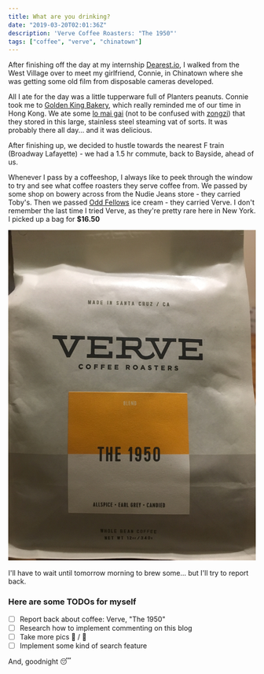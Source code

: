 ```yaml
---
title: What are you drinking?
date: "2019-03-20T02:01:36Z"
description: 'Verve Coffee Roasters: "The 1950"'
tags: ["coffee", "verve", "chinatown"]
---
```


After finishing off the day at my internship [Dearest.io](https://dearest.io), I walked from the West Village over to meet my girlfriend, Connie, in Chinatown where she was getting some old film from disposable cameras developed.

All I ate for the day was a little tupperware full of Planters peanuts. Connie took me to [Golden King Bakery](https://www.google.com/maps/place/Golden+King+Bakery/@40.717393,-73.9953688,20.02z/data=!4m12!1m6!3m5!1s0x89c25988228b4049:0x3f4674940bf575b5!2sEliz+Digital+Inc!8m2!3d40.717922!4d-73.9962386!3m4!1s0x89c259881d42a615:0x24207e704ce1caa5!8m2!3d40.7174536!4d-73.9955659), which really reminded me of our time in Hong Kong. We ate some [lo mai gai](https://en.wikipedia.org/wiki/Lo_mai_gai) (not to be confused with [zongzi](https://en.wikipedia.org/wiki/Zongzi)) that they stored in this large, stainless steel steaming vat of sorts. It was probably there all day... and it was delicious.

After finishing up, we decided to hustle towards the nearest F train (Broadway Lafayette) - we had a 1.5 hr commute, back to Bayside, ahead of us.

Whenever I pass by a coffeeshop, I always like to peek through the window to try and see what coffee roasters they serve coffee from. We passed by some shop on bowery across from the Nudie Jeans store - they carried Toby's. Then we passed [Odd Fellows](https://www.oddfellowsnyc.com/) ice cream - they carried Verve. I don't remember the last time I tried Verve, as they're pretty rare here in New York. I picked up a bag for **\$16.50**

![Verve](./verve.jpg)

I'll have to wait until tomorrow morning to brew some... but I'll try to report back.

### Here are some TODOs for myself

- [ ] Report back about coffee: Verve, "The 1950"
- [ ] Research how to implement commenting on this blog
- [ ] Take more pics 📸 / 🤳
- [ ] Implement some kind of search feature

And, goodnight 😴
